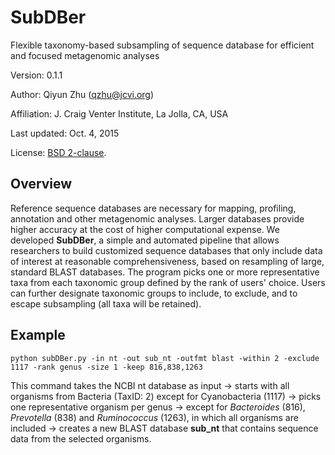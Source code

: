 SubDBer
==========

Flexible taxonomy-based subsampling of sequence database for efficient and focused metagenomic analyses

Version: 0.1.1

Author: Qiyun Zhu (<qzhu@jcvi.org>)

Affiliation: J. Craig Venter Institute, La Jolla, CA, USA

Last updated: Oct. 4, 2015

License: [BSD 2-clause](http://opensource.org/licenses/BSD-2-Clause).

## Overview

Reference sequence databases are necessary for mapping, profiling, annotation and other metagenomic analyses. Larger databases provide higher accuracy at the cost of higher computational expense. We developed **SubDBer**, a simple and automated pipeline that allows researchers to build customized sequence databases that only include data of interest at reasonable comprehensiveness, based on resampling of large, standard BLAST databases. The program picks one or more representative taxa from each taxonomic group defined by the rank of users' choice. Users can further designate taxonomic groups to include, to exclude, and to escape subsampling (all taxa will be retained).

## Example

    python subDBer.py -in nt -out sub_nt -outfmt blast -within 2 -exclude 1117 -rank genus -size 1 -keep 816,838,1263

This command takes the NCBI nt database as input -> starts with all organisms from Bacteria (TaxID: 2) except for Cyanobacteria (1117) -> picks one representative organism per genus -> except for *Bacteroides* (816), *Prevotella* (838) and *Ruminococcus* (1263), in which all organisms are included -> creates a new BLAST database **sub_nt** that contains sequence data from the selected organisms.
